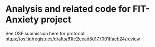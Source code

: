 
# Analysis and related code for FIT-Anxiety project


See OSF submission here for protocol: https://osf.io/registries/drafts/61fc2ecad8d177001ffacb24/review
